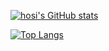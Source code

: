 <!-- - 👋 Hi, I’m @hosi1001
- 👀 I’m interested in ...
- 🌱 I’m currently learning ...
- 💞️ I’m looking to collaborate on ...
- 📫 How to reach me ... -->

[![hosi's GitHub stats](https://github-readme-stats.vercel.app/api?username=hosi1001&theme=rose_pine&show_icons=true)](https://github.com/hosi1001/github-readme-stats)


[![Top Langs](https://github-readme-stats.vercel.app/api/top-langs/?username=hosi1001&theme=pine_rose&show_icons=true&layout=compact)](https://github.com/hosi1001/github-readme-stats)
<!---
hosi1001/hosi1001 is a ✨ special ✨ repository because its `README.md` (this file) appears on your GitHub profile.
You can click the Preview link to take a look at your changes.
--->
